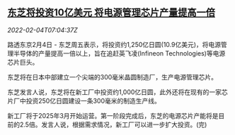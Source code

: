 <!--1643959862000-->
[东芝将投资10亿美元 将电源管理芯片产量提高一倍](https://cn.reuters.com/article/toshiba-investment-power-chip-0204-idCNKBS2K90FQ)
------

<div><i>2022-02-04T07:04:37Z</i></div><p>路透东京2月4日 - 东芝周五表示，将投资约1,250亿日圆(10.9亿美元)，将电源管理半导体的产量提高一倍以上，旨在追赶英飞凌(Infineon Technologies)等电源芯片巨头。</p><p>东芝将在日本中部建立一个尖端的300毫米晶圆制造厂，生产电源管理芯片。</p><p>东芝发言人说，东芝将在新工厂中投资约1,000亿日圆，此外还将在现有的一家芯片厂中投资250亿日圆建设一条300毫米的制造生产线。</p><p>新工厂将于2025年3月开始运营。第一阶段完成后，东芝的电源芯片产能将是目前的2.5倍。发言人说，根据需求情况，新工厂可以进一步扩大投资。(完)</p>
